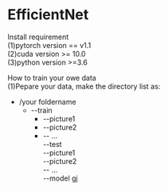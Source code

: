 # EfficientNet
Install requirement  
(1)pytorch version == v1.1  
(2)cuda version >= 10.0  
(3)python version >=3.6  

How to train your owe data  
(1)Pepare your data, make the directory list as:  
   * /your foldername  
       + --train  
         - --picture1  
         - --picture2  
         - -- ...  
   --test  
     --picture1  
     --picture2  
     -- ...  
   --model  gj

